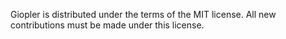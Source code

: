 Giopler is distributed under the terms of the MIT license. All new
contributions must be made under this license.

